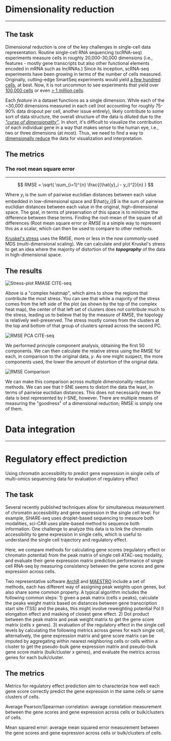 # Dimensionality reduction

---

## The task

Dimensional reduction is one of the key challenges in single-cell data representation. Routine single-cell RNA sequencing (scRNA-seq) experiments measure cells in roughly 20,000-30,000 dimensions (i.e., features - mostly gene transcripts but also other functional elements encoded in mRNA such as lncRNAs.) Since its inception, scRNA-seq experiments have been growing in terms of the number of cells measured. Originally, cutting-edge SmartSeq experiments would yield <a href="#">a few hundred cells</a>, at best. Now, it is not uncommon to see experiments that yield over <a href="https://www.nature.com/articles/s41586-018-0590-4">100,000 cells</a> or even <a href="https://www.10xgenomics.com/blog/our-13-million-single-cell-dataset-is-ready-to-download">> 1 million cells</a>.

Each *feature* in a dataset functions as a single dimension. While each of the ~30,000 dimensions measured in each cell (not accounting for roughly 75-90% data dropout per cell, another issue entirely), likely contribute to some sort of data structure, the overall structure of the data is diluted due to the <a href = "https://en.wikipedia.org/wiki/Curse_of_dimensionality">*"curse of dimensionality"*</a>. In short, it's difficult to visualize the contribution of each individual gene in a way that makes sense to the human eye, i.e., two or three dimensions (at most). Thus, we need to find a way to <a href = "https://en.wikipedia.org/wiki/Dimensionality_reduction">dimensionally reduce</a> the data for visualization and interpretation.

## The metrics

### The root mean square error
---

$$
    RMSE = \sqrt{ \sum_{i=1}^{n} \frac{(\hat{y}_i - y_i)^2}{n} }
$$

Where $y_i$ is the sum of pairwise euclidian distances between each value embedded in low-dimensional space and $\hat{y_i}$ is the sum of pairwise euclidian distances between each value in the original, high-dimensional space. The goal, in terms of preservation of this space is to minimize the difference between these terms. Finding the root-mean of the square of all differences (Root mean square error or $RMSE$ is a simple way to represent this as a scalar, which can then be used to compare to other methods.

<a href = "http://cda.psych.uiuc.edu/psychometrika_highly_cited_articles/kruskal_1964a.pdf">Kruskel's stress</a> uses the RMSE, more or less in the now commonly-used MDS (multi-dimensional scaling). We can calculate and plot Kruskel's stress to get an idea where the majority of distortion of the ***topography*** of the data in high-dimensional space.

## The results

![Stress-plot RMASE CITE-seq](https://i.imgur.com/ulyAF9j.png)


Above is a "complex heatmap", which aims to show the regions that contribute the most stress. You can see that while a majority of the stress comes from the left side of the plot (as shown by the top of the complex heat map), the center of that left set of clusters does not contribute much to the stress, leading us to believe that by the measure of RMSE, the topology is relatively well-preserved. The stress mostly comes from the clusters at the top and bottom of that group of clusters spread across the second PC.

![RMSE PCA CITE-seq](https://i.imgur.com/H5rvIf6.png)

We performed principle component analysis, obtaining the first 50 components. We can then calculate the relative stress using the RMSE for each, in comparison to the original data, $y$. As one might suspect, the more components used, the lower the amount of distortion of the original data.

![RMSE Comparison](https://i.imgur.com/EoI72TI.png)

We can make this comparison across multiple dimensionality reduction methods. We can see that *t*-SNE seems to distort the data the least, in terms of pairwise euclidian distances. This does not necessarily mean the data is best represented by *t*-SNE, however. There are multiple means of measuring the "goodness" of a dimensional reduction; RMSE is simply one of them.

# Data integration

---



# Regulatory effect prediction

Using chromatin accessibility to predict gene expression in single cells of multi-omics sequencing data for evaluation of regulatory effect

## The task
Several recently published techniques allow for simultaneous measurement of chromatin accessibility and gene expression in the single cell level. For example, SHARE-seq uses droplet-based sequencing to measure both modalities, sci-CAR uses plate-based method to sequence both information. One challenge to analyze this data is to link the chromatin accessibility to gene expression in single cells, which is useful to understand the single cell trajectory and regulatory effect.

Here, we compare methods for calculating gene scores (regulatory effect or chromatin potential) from the peak matrix of single cell ATAC-seq modality, and evaluate their gene expression matrix prediction performance of single cell RNA-seq by measuring consistency between the gene scores and gene expression across cells.

Two representative software [ArchR](https://www.archrproject.com/bookdown/calculating-gene-scores-in-archr.html) and [MAESTRO](https://github.com/liulab-dfci/MAESTRO/blob/d58fc186a4329febde3b0d5b213c2d0edf8de44c/example/Gene_activity_modelling/Gene_activity_modelling.md) include a set of methods, each has different way of assigning peak weights upon genes, but also share some common property. A typical algorithm includes the following common steps: 1) given a peak matrix (cells x peaks), calculate the peaks weight matrix based on distances between gene transcription start site (TSS) and the peaks, this might involve reweighting potential Pol II elongation effect and masking of closest gene effect. 2) Dot product between the peak matrix and peak weight matrix to get the gene score matrix (cells x genes). 3) evaluation of the regulatory effect in the single cell levels by calculating the following metrics across genes for each single cell, alternatively, the gene expression matrix and gene score matrix can be imputed by aggregating within nearest neighboring cells or cells within a cluster to get the pseudo-bulk gene expression matrix and pseudo-bulk gene score matrix (bulk/cluster x genes), and evaluate the metrics across genes for each bulk/cluster.

## The metrics
Metrics for regulatory effect prediction aim to characterize how well each gene score correctly predict the gene expression in the same cells or same clusters of cells.

Average Pearson/Spearman correlation: average correlation measurement between the gene scores and gene expression across cells or bulk/clusters of cells.


Mean squared error: average mean squared error measurement between the gene scores and gene expression across cells or bulk/clusters of cells.
